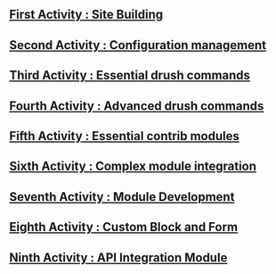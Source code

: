 ## [First Activity : Site Building](Activity1.md)
## [Second Activity : Configuration management](Activity2.md)
## [Third Activity : Essential drush commands](Activity3.md)
## [Fourth Activity : Advanced drush commands](Activity4.md)
## [Fifth Activity : Essential contrib modules](Activity5.md)
## [Sixth Activity : Complex module integration](Activity6.md)
## [Seventh Activity : Module Development](Activity7.md)
## [Eighth Activity : Custom Block and Form](Activity8.md)
## [Ninth Activity : API Integration Module](Activity9.md)
